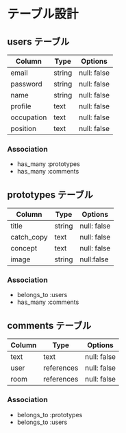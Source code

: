 # テーブル設計

## users テーブル

| Column    | Type   | Options     |
| --------- | ------ | ----------- |
| email     | string | null: false |
| password  | string | null: false |
| name      | string | null: false |
| profile   | text   | null: false |
| occupation| text   | null: false |
| position  | text   | null: false |

### Association

- has_many :prototypes
- has_many :comments

## prototypes テーブル

| Column    | Type   | Options     |
| --------- | ------ | ----------- |
| title     | string | null: false |
| catch_copy| text   | null: false |
| concept   | text   | null: false |
| image     | string | null:false  |

### Association

- belongs_to :users
- has_many :comments

## comments テーブル

| Column  | Type       | Options     |
| ------- | ---------- | ----------- |
| text    | text       | null: false |
| user    | references | null: false |
| room    | references | null: false |

### Association

- belongs_to :prototypes
- belongs_to :users